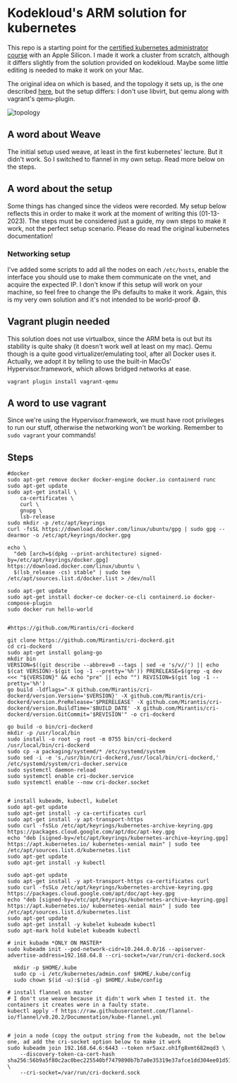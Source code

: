 # Kodekloud's ARM solution for kubernetes

This repo is a starting point for the [certified kubernetes administrator course](https://github.com/kodekloudhub/certified-kubernetes-administrator-course) with an Apple Silicon.
I made it work a cluster from scratch, although it differs slightly from the solution provided on kodekloud. Maybe some little editing is needed to make it work on your Mac.

The original idea on which is based, and the topology it sets up, is the one described [here](https://gist.github.com/max-i-mil/f44e8e6f2416d88055fc2d0f36c6173b), but the setup differs: I don't use libvirt, but qemu along with vagrant's qemu-plugin.

![topology](https://user-images.githubusercontent.com/36989775/200905266-136cc6df-9b1d-44ae-8a57-35b97035934e.png)

## A word about Weave
The initial setup used weave, at least in the first kubernetes' lecture. But it didn't work. So I switched to flannel in my own setup. Read more below on the steps.

## A word about the setup
Some things has changed since the videos were recorded. My setup below reflects this in order to make it work at the moment of writing this (01-13-2023).
The steps must be considered just a guide,  my own steps to make it work, not the perfect setup scenario. Please do read the original kubernetes documentation!

### Networking setup
I've added some scripts to add all the nodes on each `/etc/hosts`, enable the interface you should use to make them communicate on the vnet, and acquire the expected IP.
I don't know if this setup will work on your machine, so feel free to change the IPs defaults to make it work. Again, this is my very own solution and it's not intended to be world-proof 😅.

## Vagrant plugin needed
This solution does not use virtualbox, since the ARM beta is out but its stability is quite shaky (it doesn't work well at least on my mac).
Qemu though is a quite good virtualizer/emulating tool, after all Docker uses it. Actually, we adopt it by telling to use the built-in MacOs' Hypervisor.framework, which allows 
bridged networks at ease.

```
vagrant plugin install vagrant-qemu
```

## A word to use vagrant
Since we're using the Hypervisor.framework, we must have root privileges to run our stuff, otherwise the networking won't be working.
Remember to `sudo vagrant` your commands!

## Steps
```
#docker
sudo apt-get remove docker docker-engine docker.io containerd runc
sudo apt-get update
sudo apt-get install \
    ca-certificates \
    curl \
    gnupg \
    lsb-release
sudo mkdir -p /etc/apt/keyrings
curl -fsSL https://download.docker.com/linux/ubuntu/gpg | sudo gpg --dearmor -o /etc/apt/keyrings/docker.gpg

echo \
  "deb [arch=$(dpkg --print-architecture) signed-by=/etc/apt/keyrings/docker.gpg] https://download.docker.com/linux/ubuntu \
  $(lsb_release -cs) stable" | sudo tee /etc/apt/sources.list.d/docker.list > /dev/null

sudo apt-get update
sudo apt-get install docker-ce docker-ce-cli containerd.io docker-compose-plugin
sudo docker run hello-world


#https://github.com/Mirantis/cri-dockerd

git clone https://github.com/Mirantis/cri-dockerd.git
cd cri-dockerd
sudo apt-get install golang-go
mkdir bin
VERSION=$((git describe --abbrev=0 --tags | sed -e 's/v//') || echo $(cat VERSION)-$(git log -1 --pretty='%h')) PRERELEASE=$(grep -q dev <<< "${VERSION}" && echo "pre" || echo "") REVISION=$(git log -1 --pretty='%h')
go build -ldflags="-X github.com/Mirantis/cri-dockerd/version.Version='$VERSION}' -X github.com/Mirantis/cri-dockerd/version.PreRelease='$PRERELEASE' -X github.com/Mirantis/cri-dockerd/version.BuildTime='$BUILD_DATE' -X github.com/Mirantis/cri-dockerd/version.GitCommit='$REVISION'" -o cri-dockerd

go build -o bin/cri-dockerd
mkdir -p /usr/local/bin
sudo install -o root -g root -m 0755 bin/cri-dockerd /usr/local/bin/cri-dockerd
sudo cp -a packaging/systemd/* /etc/systemd/system
sudo sed -i -e 's,/usr/bin/cri-dockerd,/usr/local/bin/cri-dockerd,' /etc/systemd/system/cri-docker.service
sudo systemctl daemon-reload
sudo systemctl enable cri-docker.service
sudo systemctl enable --now cri-docker.socket


# install kubeadm, kubectl, kubelet
sudo apt-get update
sudo apt-get install -y ca-certificates curl
sudo apt-get install -y apt-transport-https
sudo curl -fsSLo /etc/apt/keyrings/kubernetes-archive-keyring.gpg https://packages.cloud.google.com/apt/doc/apt-key.gpg
echo "deb [signed-by=/etc/apt/keyrings/kubernetes-archive-keyring.gpg] https://apt.kubernetes.io/ kubernetes-xenial main" | sudo tee /etc/apt/sources.list.d/kubernetes.list
sudo apt-get update
sudo apt-get install -y kubectl

sudo apt-get update
sudo apt-get install -y apt-transport-https ca-certificates curl
sudo curl -fsSLo /etc/apt/keyrings/kubernetes-archive-keyring.gpg https://packages.cloud.google.com/apt/doc/apt-key.gpg
echo "deb [signed-by=/etc/apt/keyrings/kubernetes-archive-keyring.gpg] https://apt.kubernetes.io/ kubernetes-xenial main" | sudo tee /etc/apt/sources.list.d/kubernetes.list
sudo apt-get update
sudo apt-get install -y kubelet kubeadm kubectl
sudo apt-mark hold kubelet kubeadm kubectl

# init kubadm *ONLY ON MASTER*
sudo kubeadm init --pod-network-cidr=10.244.0.0/16 --apiserver-advertise-address=192.168.64.8 --cri-socket=/var/run/cri-dockerd.sock

  mkdir -p $HOME/.kube
  sudo cp -i /etc/kubernetes/admin.conf $HOME/.kube/config
  sudo chown $(id -u):$(id -g) $HOME/.kube/config

# install flannel on master
# I don't use weave because it didn't work when I tested it. the containers it creates were in a faulty state.
kubectl apply -f https://raw.githubusercontent.com/flannel-io/flannel/v0.20.2/Documentation/kube-flannel.yml


# join a node (copy the output string from the kubeadm, not the below one, ad add the cri-socket option below to make it work
sudo kubeadm join 192.168.64.6:6443 --token nr5axz.oh1fg8xmt682mqd3 \
	--discovery-token-ca-cert-hash sha256:56b9a5f80c2ac0bec225540bf7479890b7b7a0e35319e37afce1dd304ee01d51 \
	--cri-socket=/var/run/cri-dockerd.sock

```
